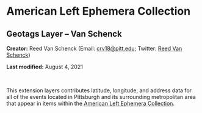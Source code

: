 # American Left Ephemera Collection

## Geotags Layer – Van Schenck

**Creator:** Reed Van Schenck (Email: [crv18@pitt.edu](mailto:crv18@pitt.edu); Twitter: [Reed Van Schenck](https://twitter.com/reedvanschenck))

**Last modified:** August 4, 2021

<br>

This extension layers contributes latitude, longitude, and address data for all of the events located in Pittsburgh and its surrounding metropolitan area that appear in items within the [American Left Ephemera Collection](https://digital.library.pitt.edu/collection/american-left-ephemera-collection).
